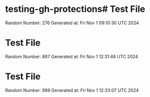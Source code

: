 # testing-gh-protections# Test File

Random Number: 276
Generated at: Fri Nov  1 09:10:30 UTC 2024
# Test File

Random Number: 887
Generated at: Fri Nov  1 12:31:48 UTC 2024
# Test File

Random Number: 989
Generated at: Fri Nov  1 12:33:07 UTC 2024
